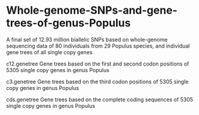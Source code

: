 # Whole-genome-SNPs-and-gene-trees-of-genus-Populus
A final set of 12.93 million biallelic SNPs based on whole-genome sequencing data of 80 individuals from 29 Populus species, and individual gene trees of all single copy genes

c12.genetree                  Gene trees based on the first and second codon positions of 5305 single copy genes in genus Populus

c3.genetree                  Gene trees based on the third codon positions of 5305 single copy genes in genus Populus

cds.genetree                  Gene trees based on the complete coding sequences of 5305 single copy genes in genus Populus
